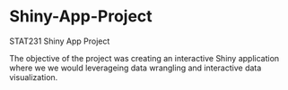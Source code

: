 # Shiny-App-Project
STAT231 Shiny App Project

The objective of the project was creating an interactive Shiny application where we we would leverageing data wrangling and interactive data visualization. 

